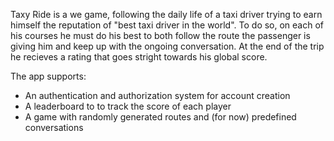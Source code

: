 Taxy Ride is a we game, following the daily life of a taxi driver trying to earn himself the reputation of "best taxi driver in the world".
To do so, on each of his courses he must do his best to both follow the route the passenger is giving him and keep up with the ongoing conversation.
At the end of the trip he recieves a rating that goes stright towards his global score.

The app supports:
- An authentication and authorization system for account creation
- A leaderboard to to track the score of each player
- A game with randomly generated routes and (for now) predefined conversations
